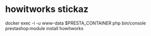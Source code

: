 # howitworks stickaz
docker exec -i -u www-data $PRESTA_CONTAINER php bin/console prestashop:module install howitworks
